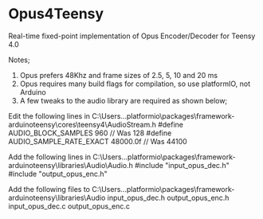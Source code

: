 # Opus4Teensy
Real-time fixed-point implementation of Opus Encoder/Decoder for Teensy 4.0

Notes;
1. Opus prefers 48Khz and frame sizes of 2.5, 5, 10 and 20 ms
2. Opus requires many build flags for compilation, so use platformIO, not Arduino
3. A few tweaks to the audio library are required as shown below;

Edit the following lines in C:\Users\..\.platformio\packages\framework-arduinoteensy\cores\teensy4\AudioStream.h
    #define AUDIO_BLOCK_SAMPLES  960 // Was 128
    #define AUDIO_SAMPLE_RATE_EXACT 48000.0f  // Was 44100

Add the following lines in C:\Users\..\.platformio\packages\framework-arduinoteensy\libraries\Audio\Audio.h
    #include "input_opus_dec.h"
    #include "output_opus_enc.h"

Add the following files to C:\Users\..\.platformio\packages\framework-arduinoteensy\libraries\Audio
input_opus_dec.h
output_opus_enc.h
input_opus_dec.c
output_opus_enc.c
